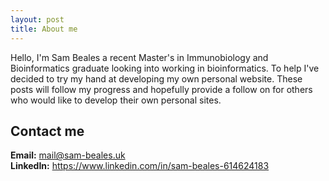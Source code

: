 ```yaml
---
layout: post
title: About me
---
```


Hello, I'm Sam Beales a recent Master's in Immunobiology and Bioinformatics graduate looking into working in bioinformatics. To help I've decided to try my hand at developing my own personal website. These posts will follow my progress and hopefully provide a follow on for others who would like to develop their own personal sites.

## Contact me
**Email:** mail@sam-beales.uk <br>
**LinkedIn:** https://www.linkedin.com/in/sam-beales-614624183